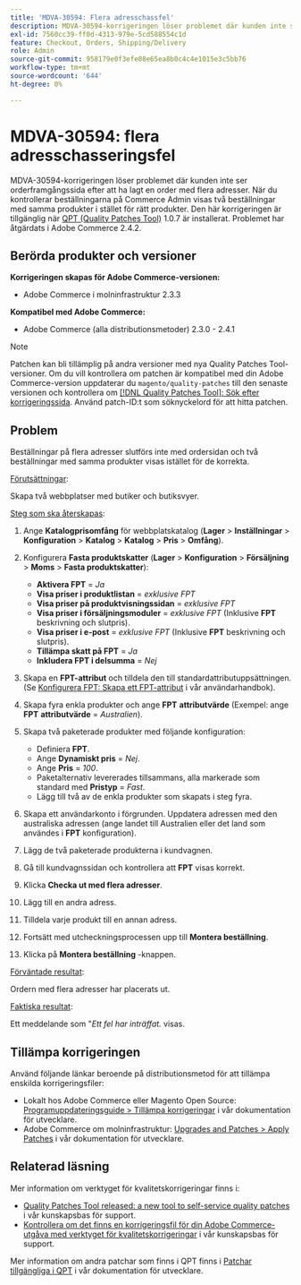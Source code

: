 ```yaml
---
title: 'MDVA-30594: Flera adresschassfel'
description: MDVA-30594-korrigeringen löser problemet där kunden inte ser orderframgångssida efter att ha lagt en order med flera adresser. När du kontrollerar beställningarna på Commerce Admin visas två beställningar med samma produkter i stället för rätt produkter. Den här korrigeringen är tillgänglig när [QPT-verktyget (Quality Patches Tool)](/help/announcements/adobe-commerce-announcements/magento-quality-patches-released-new-tool-to-self-serve-quality-patches.md) 1.0.7 är installerat. Problemet har åtgärdats i Adobe Commerce 2.4.2.
exl-id: 7560cc39-ff0d-4313-979e-5cd588554c1d
feature: Checkout, Orders, Shipping/Delivery
role: Admin
source-git-commit: 958179e0f3efe08e65ea8b0c4c4e1015e3c5bb76
workflow-type: tm+mt
source-wordcount: '644'
ht-degree: 0%

---
```


# MDVA-30594: flera adresschasseringsfel

MDVA-30594-korrigeringen löser problemet där kunden inte ser orderframgångssida efter att ha lagt en order med flera adresser. När du kontrollerar beställningarna på Commerce Admin visas två beställningar med samma produkter i stället för rätt produkter. Den här korrigeringen är tillgänglig när [QPT (Quality Patches Tool)](/help/announcements/adobe-commerce-announcements/magento-quality-patches-released-new-tool-to-self-serve-quality-patches.md) 1.0.7 är installerat. Problemet har åtgärdats i Adobe Commerce 2.4.2.

## Berörda produkter och versioner

**Korrigeringen skapas för Adobe Commerce-versionen:**

* Adobe Commerce i molninfrastruktur 2.3.3

**Kompatibel med Adobe Commerce:**

* Adobe Commerce (alla distributionsmetoder) 2.3.0 - 2.4.1

>[!NOTE]
>
>Patchen kan bli tillämplig på andra versioner med nya Quality Patches Tool-versioner. Om du vill kontrollera om patchen är kompatibel med din Adobe Commerce-version uppdaterar du `magento/quality-patches` till den senaste versionen och kontrollera om [[!DNL Quality Patches Tool]: Sök efter korrigeringssida](https://devdocs.magento.com/quality-patches/tool.html#patch-grid). Använd patch-ID:t som söknyckelord för att hitta patchen.

## Problem

Beställningar på flera adresser slutförs inte med ordersidan och två beställningar med samma produkter visas istället för de korrekta.

<u>Förutsättningar</u>:

Skapa två webbplatser med butiker och butiksvyer.

<u>Steg som ska återskapas</u>:

1. Ange **Katalogprisomfång** för webbplatskatalog (**Lager** > **Inställningar** > **Konfiguration** > **Katalog** > **Katalog** > **Pris** > **Omfång**).
1. Konfigurera **Fasta produktskatter** (**Lager** > **Konfiguration** > **Försäljning** > **Moms** > **Fasta produktskatter**):

   * **Aktivera FPT** = *Ja*
   * **Visa priser i produktlistan** = *exklusive FPT*
   * **Visa priser på produktvisningssidan** = *exklusive FPT*
   * **Visa priser i försäljningsmoduler** = *exklusive FPT* (Inklusive **FPT** beskrivning och slutpris).
   * **Visa priser i e-post** = *exklusive FPT* (Inklusive **FPT** beskrivning och slutpris).
   * **Tillämpa skatt på FPT** = *Ja*
   * **Inkludera FPT i delsumma** = *Nej*

1. Skapa en **FPT-attribut** och tilldela den till standardattributuppsättningen. (Se [Konfigurera FPT: Skapa ett FPT-attribut](https://docs.magento.com/user-guide/tax/fixed-product-tax-configuration.html#step-2-create-an-fpt-attribute) i vår användarhandbok).

1. Skapa fyra enkla produkter och ange **FPT** **attributvärde** (Exempel: ange **FPT**   **attributvärde** = *Australien*).

1. Skapa två paketerade produkter med följande konfiguration:

   * Definiera **FPT**.
   * Ange **Dynamiskt pris** = *Nej*.
   * Ange **Pris** = *100*.
   * Paketalternativ levererades tillsammans, alla markerade som standard med **Pristyp** = *Fast*.
   * Lägg till två av de enkla produkter som skapats i steg fyra.

1. Skapa ett användarkonto i förgrunden. Uppdatera adressen med den australiska adressen (ange landet till Australien eller det land som användes i **FPT** konfiguration).

1. Lägg de två paketerade produkterna i kundvagnen.

1. Gå till kundvagnssidan och kontrollera att **FPT** visas korrekt.

1. Klicka **Checka ut med flera adresser**.

1. Lägg till en andra adress.

1. Tilldela varje produkt till en annan adress.

1. Fortsätt med utcheckningsprocessen upp till **Montera beställning**.

1. Klicka på **Montera beställning** -knappen.

<u>Förväntade resultat</u>:

Ordern med flera adresser har placerats ut.

<u>Faktiska resultat</u>:

Ett meddelande som &quot;*Ett fel har inträffat.* visas.

## Tillämpa korrigeringen

Använd följande länkar beroende på distributionsmetod för att tillämpa enskilda korrigeringsfiler:

* Lokalt hos Adobe Commerce eller Magento Open Source: [Programuppdateringsguide > Tillämpa korrigeringar](https://devdocs.magento.com/guides/v2.4/comp-mgr/patching/mqp.html) i vår dokumentation för utvecklare.
* Adobe Commerce om molninfrastruktur: [Upgrades and Patches > Apply Patches](https://devdocs.magento.com/cloud/project/project-patch.html) i vår dokumentation för utvecklare.

## Relaterad läsning

Mer information om verktyget för kvalitetskorrigeringar finns i:

* [Quality Patches Tool released: a new tool to self-service quality patches](/help/announcements/adobe-commerce-announcements/magento-quality-patches-released-new-tool-to-self-serve-quality-patches.md) i vår kunskapsbas för support.
* [Kontrollera om det finns en korrigeringsfil för din Adobe Commerce-utgåva med verktyget för kvalitetskorrigeringar](/help/support-tools/patches-available-in-qpt-tool/check-patch-for-magento-issue-with-magento-quality-patches.md) i vår kunskapsbas för support.

Mer information om andra patchar som finns i QPT finns i [Patchar tillgängliga i QPT](https://devdocs.magento.com/quality-patches/tool.html#patch-grid) i vår dokumentation för utvecklare.
